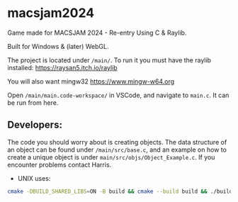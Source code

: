# macsjam2024

Game made for MACSJAM 2024 - Re-entry
Using C & Raylib.

Built for Windows & (later) WebGL.

The project is located under `/main/`. To run it you must have the raylib installed:
https://raysan5.itch.io/raylib

You will also want mingw32
https://www.mingw-w64.org

Open `/main/main.code-workspace/` in VSCode, and navigate to `main.c`. It can be run from here.

## Developers:

The code you should worry about is creating objects. The data structure of an object can be found under `/main/src/base.c`, and an example on how to create a unique object is under `main/src/objs/Object_Example.c`.
If you encounter problems contact Harris.



* UNIX uses:
```bash
cmake -DBUILD_SHARED_LIBS=ON -B build && cmake --build build && ./build/gamer
```